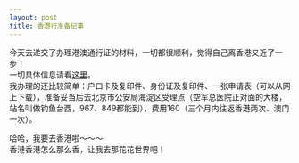 ```yaml
---
layout: post
title: 香港行准备纪事
---
```


<p>今天去递交了办理港澳通行证的材料，一切都很顺利，觉得自己离香港又近了一步！<br />
一切具体信息请看<a href="http://www.bjgaj.gov.cn/net_service/consultation/index.jsp?operation=persona">这里</a>。<br />
我办理的还比较简单：户口卡及复印件、身份证及复印件、一张申请表（可以从网上下载），准备妥当后去北京市公安局海淀区受理点（空军总医院正对面的大楼，站名叫做钓鱼台西，967、849都能到），费用160（三个月内往返香港两次、澳门一次）。</p>
<p>哈哈，我要去香港啦～～～<br />
香港香港怎么那么香，让我去那花花世界吧！
</p>

